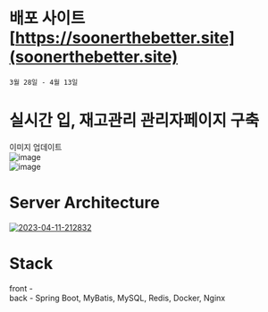 # 배포 사이트  [https://soonerthebetter.site](soonerthebetter.site)
```3월 28일 - 4월 13일```

# 실시간 입, 재고관리 관리자페이지 구축
이미지 업데이트  
![image]()  
![image]()  
# Server Architecture  
<a href="https://ibb.co/HDBKGG6"><img src="https://i.ibb.co/mCbRhhk/2023-04-11-212832.png" alt="2023-04-11-212832" border="0"></a>


# Stack  
front -   
back - Spring Boot, MyBatis, MySQL, Redis, Docker, Nginx  

